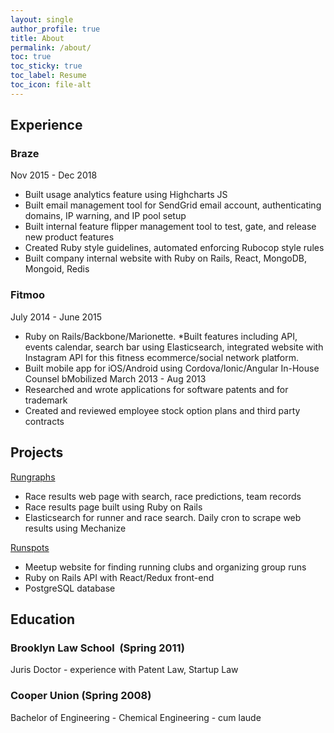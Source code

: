 ```yaml
---
layout: single
author_profile: true
title: About
permalink: /about/
toc: true
toc_sticky: true
toc_label: Resume
toc_icon: file-alt
---
```


## Experience
### Braze
Nov 2015 - Dec 2018
* Built usage analytics feature using Highcharts JS
* Built email management tool for SendGrid email account, authenticating domains, IP
warning, and IP pool setup
* Built internal feature flipper management tool to test, gate, and release new product
features
* Created Ruby style guidelines, automated enforcing Rubocop style rules
* Built company internal website with Ruby on Rails, React, MongoDB, Mongoid, Redis

### Fitmoo
July 2014 - June 2015
* Ruby on Rails/Backbone/Marionette. *Built features including API, events calendar,
search bar using Elasticsearch, integrated website with Instagram API for this fitness ecommerce/social network platform.
* Built mobile app for iOS/Android using Cordova/Ionic/Angular
In-House Counsel
bMobilized March 2013 - Aug 2013
* Researched and wrote applications for software patents and for trademark
* Created and reviewed employee stock option plans and third party contracts

## Projects
[Rungraphs](http://www.rungraphs.com)
* Race results web page with search, race predictions, team records
* Race results page built using Ruby on Rails
* Elasticsearch for runner and race search. Daily cron to scrape web results using
Mechanize

[Runspots](www.runspots.com)
* Meetup website for finding running clubs and organizing group runs
* Ruby on Rails API with React/Redux front-end
* PostgreSQL database

## Education
### Brooklyn Law School ​ (Spring 2011)
Juris Doctor - experience with Patent Law, Startup Law
### Cooper Union​ (Spring 2008)
Bachelor of Engineering - Chemical Engineering - ​cum laude